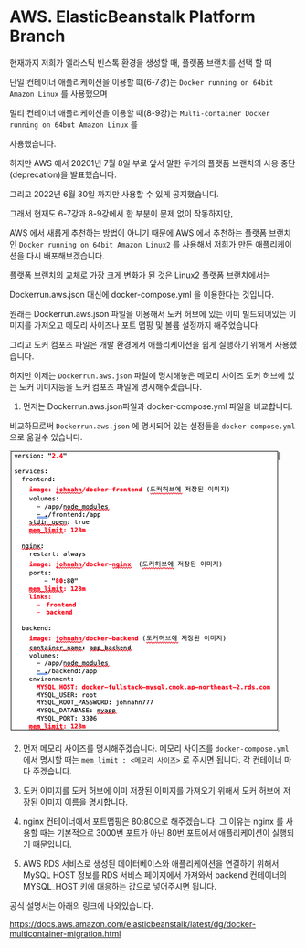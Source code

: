 # AWS. ElasticBeanstalk Platform Branch

현재까지 저희가 엘라스틱 빈스톡 환경을 생성할 때, 플랫폼 브랜치를 선택 할 때

단일 컨테이너 애플리케이션을 이용할 떄(6-7강)는 `Docker running on 64bit Amazon Linux` 를 사용했으며

멀티 컨테이너 애플리케이션을 이용할 때(8-9강)는 `Multi-container Docker running on 64but Amazon Linux` 를

사용했습니다.   

하지만 AWS 에서 20201년 7월 8일 부로  앞서 말한 두개의 플랫폼 브랜치의 사용 중단(deprecation)을 발표했습니다.

그리고 2022년 6월 30일 까지만 사용할 수 있게 공지했습니다.

그래서 현재도 6-7강과 8-9강에서 한 부분이 문제 없이 작동하지만,

AWS 에서 새롭게 추천하는 방법이 아니기 때문에 AWS 에서 추천하는 플랫폼 브랜치인 `Docker running on 64bit Amazon Linux2` 를 사용해서 저희가 만든 애플리케이션을 다시 배포해보겠습니다.

플랫폼 브랜치의 교체로 가장 크게 변화가 된 것은 Linux2 플랫폼 브랜치에서는

Dockerrun.aws.json 대신에 docker-compose.yml 을 이용한다는 것입니다.

원래는 Dockerrun.aws.json 파일을 이용해서 도커 허브에 있는 이미 빌드되어있는 이미지를 가져오고 메모리 사이즈나 포트 맵핑 및 볼륨 설정까지 해주었습니다.

그리고 도커 컴포즈 파일은 개발 환경에서 애플리케이션을 쉽게 실행하기 위해서 사용했습니다.

하지만 이제는 `Dockerrun.aws.json` 파일에 명시해놓은 메모리 사이즈 도커 허브에 있는 도커 이미지등을 도커 컴포즈 파일에 명시해주겠습니다.   

1. 먼저는 Dockerrun.aws.json파일과 docker-compose.yml 파일을 비교합니다.

비교하므로써 `Dockerrun.aws.json` 에 명시되어 있는 설정들을 `docker-compose.yml` 으로 옮길수 있습니다.   

![IMAGES](./images/dockercompose.png)

2. 먼저 메모리 사이즈를 명시해주겠습니다. 메모리 사이즈를 `docker-compose.yml` 에서 명시할 때는 `mem_limit : <메모리 사이즈>` 로 주시면 됩니다. 각 컨테이너 마다 주겠습니다. 

3. 도커 이미지를 도커 허브에 이미 저장된 이미지를 가져오기 위해서 도커 허브에 저장된 이미지 이름을 명시합니다. 

4. nginx 컨테이너에서 포트맵핑은 80:80으로 해주겠습니다. 그 이유는 nginx 를 사용할 때는 기본적으로 3000번 포트가 아닌 80번 포트에서 애플리케이션이 실행되기 때문입니다. 

5. AWS RDS 서비스로 생성된 데이터베이스와 애플리케이션을 연결하기 위해서 MySQL HOST 정보를 RDS 서비스 페이지에서 가져와서 backend 컨테이너의 MYSQL_HOST 키에 대응하는 값으로 넣어주시면 됩니다.     

공식 설명서는 아래의 링크에 나와있습니다.

https://docs.aws.amazon.com/elasticbeanstalk/latest/dg/docker-multicontainer-migration.html